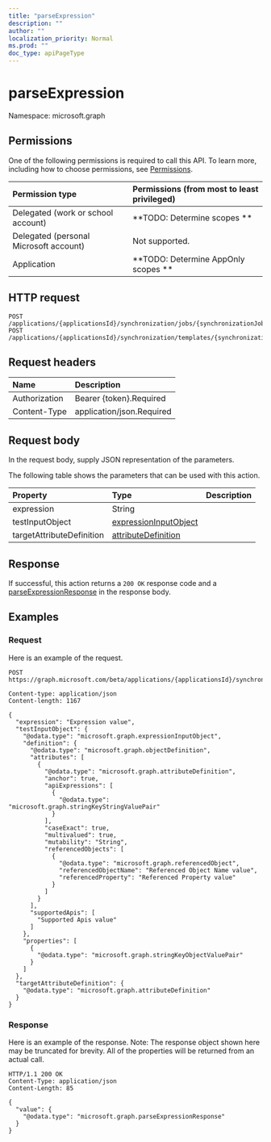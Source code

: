 ```yaml
---
title: "parseExpression"
description: ""
author: ""
localization_priority: Normal
ms.prod: ""
doc_type: apiPageType
---
```


# parseExpression

Namespace: microsoft.graph



## Permissions
One of the following permissions is required to call this API. To learn more, including how to choose permissions, see [Permissions](/concepts/permissions-reference.md).

|Permission type|Permissions (from most to least privileged)|
|:---|:---|
|Delegated (work or school account)|**TODO: Determine scopes **|
|Delegated (personal Microsoft account)|Not supported.|
|Application|**TODO: Determine AppOnly scopes **|

## HTTP request
<!-- {
  "blockType": "ignored"
}
-->
``` http
POST /applications/{applicationsId}/synchronization/jobs/{synchronizationJobId}/schema/parseExpression
POST /applications/{applicationsId}/synchronization/templates/{synchronizationTemplateId}/schema/parseExpression
```

## Request headers
|Name|Description|
|:---|:---|
|Authorization|Bearer {token}.Required|
|Content-Type|application/json.Required|

## Request body
In the request body, supply JSON representation of the parameters.

The following table shows the parameters that can be used with this action.

|Property|Type|Description|
|:---|:---|:---|
|expression|String||
|testInputObject|[expressionInputObject](../resources/expressioninputobject.md)||
|targetAttributeDefinition|[attributeDefinition](../resources/attributedefinition.md)||



## Response
If successful, this action returns a `200 OK` response code and a [parseExpressionResponse](../resources/parseexpressionresponse.md) in the response body.

## Examples

### Request
Here is an example of the request.
<!-- {
  "blockType": "request",
  "name": "synchronizationschema_parseexpression"
}
-->
``` http
POST https://graph.microsoft.com/beta/applications/{applicationsId}/synchronization/jobs/{synchronizationJobId}/schema/parseExpression

Content-type: application/json
Content-length: 1167

{
  "expression": "Expression value",
  "testInputObject": {
    "@odata.type": "microsoft.graph.expressionInputObject",
    "definition": {
      "@odata.type": "microsoft.graph.objectDefinition",
      "attributes": [
        {
          "@odata.type": "microsoft.graph.attributeDefinition",
          "anchor": true,
          "apiExpressions": [
            {
              "@odata.type": "microsoft.graph.stringKeyStringValuePair"
            }
          ],
          "caseExact": true,
          "multivalued": true,
          "mutability": "String",
          "referencedObjects": [
            {
              "@odata.type": "microsoft.graph.referencedObject",
              "referencedObjectName": "Referenced Object Name value",
              "referencedProperty": "Referenced Property value"
            }
          ]
        }
      ],
      "supportedApis": [
        "Supported Apis value"
      ]
    },
    "properties": [
      {
        "@odata.type": "microsoft.graph.stringKeyObjectValuePair"
      }
    ]
  },
  "targetAttributeDefinition": {
    "@odata.type": "microsoft.graph.attributeDefinition"
  }
}
```

### Response
Here is an example of the response. Note: The response object shown here may be truncated for brevity. All of the properties will be returned from an actual call.
<!-- {
  "blockType": "response",
  "truncated": true,
  "@odata.type": "microsoft.graph.parseexpressionresponse"
}
-->
``` http
HTTP/1.1 200 OK
Content-Type: application/json
Content-Length: 85

{
  "value": {
    "@odata.type": "microsoft.graph.parseExpressionResponse"
  }
}
```

